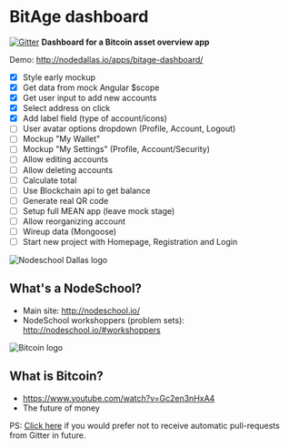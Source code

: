 BitAge dashboard
======

[![Gitter](https://badges.gitter.im/Join%20Chat.svg)](https://gitter.im/leongaban/dashboard?utm_source=badge&utm_medium=badge&utm_campaign=pr-badge&utm_content=badge)
<strong>Dashboard for a Bitcoin asset overview app</strong>

Demo: http://nodedallas.io/apps/bitage-dashboard/

- [x] Style early mockup
- [x] Get data from mock Angular $scope
- [x] Get user input to add new accounts
- [x] Select address on click
- [x] Add label field (type of account/icons)
- [ ] User avatar options dropdown (Profile, Account, Logout)
- [ ] Mockup "My Wallet"
- [ ] Mockup "My Settings" (Profile, Account/Security)
- [ ] Allow editing accounts
- [ ] Allow deleting accounts
- [ ] Calculate total
- [ ] Use Blockchain api to get balance
- [ ] Generate real QR code
- [ ] Setup full MEAN app (leave mock stage)
- [ ] Allow reorganizing account
- [ ] Wireup data (Mongoose)
- [ ] Start new project with Homepage, Registration and Login

![Nodeschool Dallas logo](https://raw.githubusercontent.com/leongaban/dallas/master/nodeschool-dallas.png)

What's a NodeSchool?
------
* Main site: http://nodeschool.io/
* NodeSchool workshoppers (problem sets): http://nodeschool.io/#workshoppers

![Bitcoin logo](https://raw.githubusercontent.com/leongaban/dashboard/master/_sources/images/bitcoin.png)

What is Bitcoin?
------
* https://www.youtube.com/watch?v=Gc2en3nHxA4
* The future of money

PS: [Click here](https://gitter.im/settings/badger/opt-out) if you would prefer not to receive automatic pull-requests from Gitter in future.